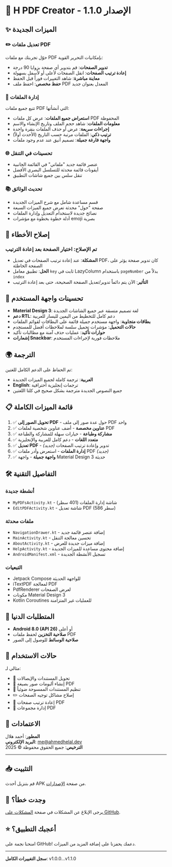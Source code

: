 # 🎉 H PDF Creator - الإصدار 1.1.0

## ✨ الميزات الجديدة

### ✏️ **تعديل ملفات PDF**
حوّل تجربتك مع ملفات PDF بإمكانيات التحرير القوية:
- **تدوير الصفحات**: قم بتدوير أي صفحة بزوايا 90 درجة
- **إعادة ترتيب الصفحات**: انقل الصفحات لأعلى أو لأسفل بسهولة
- **معاينة مباشرة**: شاهد التغييرات فوراً قبل الحفظ
- **حفظ مخصص**: احفظ ملف PDF المعدل بعنوان جديد

### 📁 **إدارة الملفات**
تتبع جميع ملفات PDF التي أنشأتها:
- **استعراض جميع الملفات**: عرض كل ملفات PDF المحفوظة
- **معلومات الملفات**: شاهد حجم الملف وتاريخ الإنشاء والاسم
- **إجراءات سريعة**: عرض أو حذف الملفات بنقرة واحدة
- **ترتيب ذكي**: الملفات مرتبة حسب التاريخ (الأحدث أولاً)
- **واجهة فارغة جميلة**: تصميم أنيق عند عدم وجود ملفات

### 🌐 **تحسينات في التنقل**
- عنصر قائمة جديد "ملفاتي" في القائمة الجانبية
- أيقونات قائمة محدثة للتسلسل البصري الأفضل
- تنقل سلس بين جميع شاشات التطبيق

### 📚 **تحديث الوثائق**
- قسم مساعدة شامل مع شرح الميزات الجديدة
- صفحة "حول" محدثة تعرض جميع الميزات السبعة
- نصائح جديدة لاستخدام التعديل وإدارة الملفات
- أدلة خطوة بخطوة مع مؤشرات emoji بصرية

## 🐛 إصلاح الأخطاء

### **تم الإصلاح: اختيار الصفحة بعد إعادة الترتيب**
- **المشكلة**: عند إعادة ترتيب الصفحات في تعديل PDF، كان تدوير صفحة يؤثر على الصفحة الخاطئة
- **الحل**: تطبيق معامل `key` ثابت في LazyColumn باستخدام `pageNumber` بدلاً من `index`
- **التأثير**: الآن يتم دائماً تدوير/تعديل الصفحة الصحيحة، حتى بعد إعادة الترتيب

## 🎨 تحسينات واجهة المستخدم

- **Material Design 3**: لغة تصميم متسقة عبر جميع الشاشات الجديدة
- **دعم RTL**: دعم كامل للتخطيط من اليمين لليسار للعربية
- **بطاقات متجاوبة**: واجهة مستخدم جميلة قائمة على البطاقات لقوائم الملفات
- **حالات التحميل**: مؤشرات تحميل سلسة لملاحظات أفضل للمستخدم
- **حوارات تأكيد**: عمليات حذف آمنة مع مطالبات تأكيد
- **إشعارات Snackbar**: ملاحظات فورية لإجراءات المستخدم

## 🌍 الترجمة

تم الحفاظ على الدعم الكامل للغتين:
- **العربية**: ترجمة كاملة لجميع الميزات الجديدة
- **English**: ترجمات إنجليزية احترافية
- جميع النصوص الجديدة مترجمة بشكل صحيح في كلتا اللغتين

## 📋 قائمة الميزات الكاملة

1. ✅ **تحويل الصور إلى PDF** - حول عدة صور إلى ملف PDF واحد
2. ✅ **عناوين مخصصة** - أضف عناوين شخصية لملفات PDF
3. ✅ **مشاركة وطباعة** - خيارات سهلة للمشاركة والطباعة
4. ✅ **متعدد اللغات** - دعم كامل للعربية والإنجليزية
5. ✅ **تعديل PDF** - تدوير وإعادة ترتيب الصفحات *(جديد)*
6. ✅ **إدارة الملفات** - استعرض وأدر ملفات PDF *(جديد)*
7. ✅ **واجهة جميلة** - واجهة Material Design 3 حديثة

## 🛠️ التفاصيل التقنية

### أنشطة جديدة
- `MyPDFsActivity.kt` - شاشة إدارة الملفات (401 سطر)
- `EditPDFActivity.kt` - شاشة تعديل PDF (586 سطر)

### ملفات محدثة
- `NavigationDrawer.kt` - إضافة عنصر قائمة جديد
- `MainActivity.kt` - تحسين معالجة التنقل
- `AboutActivity.kt` - إضافة ميزات جديدة للعرض
- `HelpActivity.kt` - إضافة محتوى مساعدة للميزات الجديدة
- `AndroidManifest.xml` - تسجيل الأنشطة الجديدة

### التبعيات
- Jetpack Compose للواجهة الحديثة
- iTextPDF لمعالجة PDF
- PdfRenderer لعرض الصفحات
- مكونات Material Design 3
- Kotlin Coroutines للعمليات غير المتزامنة

## 📱 المتطلبات الدنيا

- **Android 8.0 (API 26)** أو أعلى
- **صلاحية التخزين** لحفظ ملفات PDF
- **صلاحية الوسائط** للوصول إلى الصور

## 🎯 حالات الاستخدام

مثالي لـ:
- 📄 تحويل المستندات والإيصالات
- 📸 إنشاء ألبومات صور بصيغة PDF
- 📝 تنظيم المستندات الممسوحة ضوئياً
- ✏️ إصلاح مشاكل توجيه الصفحات
- 🔄 إعادة ترتيب صفحات PDF
- 📁 إدارة مجموعات PDF

## 🙏 الاعتمادات

**المطور**: أحمد هلال  
**البريد الإلكتروني**: me@ahmedhelal.dev  
**الترخيص**: جميع الحقوق محفوظة © 2025

---

## 📥 التثبيت

قم بتنزيل أحدث APK من صفحة [الإصدارات](https://github.com/yourusername/PDFCreator/releases).

## 🐛 وجدت خطأ؟

يرجى الإبلاغ عن المشكلات في صفحة [المشكلات على GitHub](https://github.com/yourusername/PDFCreator/issues).

## ⭐ أعجبك التطبيق؟

امنحنا نجمة على GitHub! دعمك يحفزنا على إضافة المزيد من الميزات.

---

**سجل التغييرات الكامل**: v1.0.0...v1.1.0

